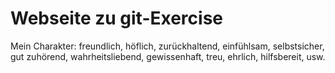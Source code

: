 # Webseite zu git-Exercise

Mein Charakter:
freundlich, höflich, zurückhaltend, einfühlsam, selbstsicher, gut zuhörend, wahrheitsliebend,
gewissenhaft, treu, ehrlich, hilfsbereit, usw.
